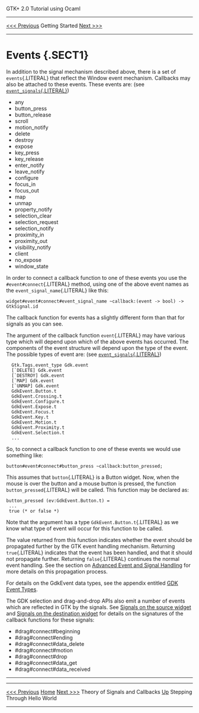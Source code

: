   GTK+ 2.0 Tutorial using Ocaml
  ------------------------------- ----------------- --------------------------
  [\<\<\< Previous](x166.html)    Getting Started   [Next \>\>\>](x286.html)

* * * * *

Events {.SECT1}
======

In addition to the signal mechanism described above, there is a set of
`events`{.LITERAL} that reflect the Window event mechanism. Callbacks
may also be attached to these events. These events are: (see
[`event_signals`{.LITERAL}](http://lablgtk.forge.ocamlcore.org/refdoc/GObj.event_signals-c.html))

-   any
-   button\_press
-   button\_release
-   scroll
-   motion\_notify
-   delete
-   destroy
-   expose
-   key\_press
-   key\_release
-   enter\_notify
-   leave\_notify
-   configure
-   focus\_in
-   focus\_out
-   map
-   unmap
-   property\_notify
-   selection\_clear
-   selection\_request
-   selection\_notify
-   proximity\_in
-   proximity\_out
-   visibility\_notify
-   client
-   no\_expose
-   window\_state

In order to connect a callback function to one of these events you use
the `#event#connect`{.LITERAL} method, using one of the above event
names as the `event_signal_name`{.LITERAL} like this:

~~~~ {.PROGRAMLISTING}
widget#event#connect#event_signal_name ~callback:(event -> bool) -> GtkSignal.id
~~~~

The callback function for events has a slightly different form than that
for signals as you can see.

The argument of the callback function `event`{.LITERAL} may have various
type which will depend upon which of the above events has occurred. The
components of the event structure will depend upon the type of the
event. The possible types of event are: (see
[`event_signals`{.LITERAL}](http://lablgtk.forge.ocamlcore.org/refdoc/GObj.event_signals.html))

~~~~ {.PROGRAMLISTING}
  Gtk.Tags.event_type Gdk.event
  [`DELETE] Gdk.event
  [`DESTROY] Gdk.event
  [`MAP] Gdk.event
  [`UNMAP] Gdk.event
  GdkEvent.Button.t
  GdkEvent.Crossing.t
  GdkEvent.Configure.t
  GdkEvent.Expose.t
  GdkEvent.Focus.t
  GdkEvent.Key.t
  GdkEvent.Motion.t
  GdkEvent.Proximity.t
  GdkEvent.Selection.t
  ...
~~~~

So, to connect a callback function to one of these events we would use
something like:

~~~~ {.PROGRAMLISTING}
button#event#connect#button_press ~callback:button_pressed;
~~~~

This assumes that `button`{.LITERAL} is a Button widget. Now, when the
mouse is over the button and a mouse button is pressed, the function
`button_pressed`{.LITERAL} will be called. This function may be declared
as:

~~~~ {.PROGRAMLISTING}
button_pressed (ev:GdkEvent.Button.t) =
 ...
 true (* or false *)
~~~~

Note that the argument has a type `GdkEvent.Button.t`{.LITERAL} as we
know what type of event will occur for this function to be called.

The value returned from this function indicates whether the event should
be propagated further by the GTK event handling mechanism. Returning
`true`{.LITERAL} indicates that the event has been handled, and that it
should not propagate further. Returning `false`{.LITERAL} continues the
normal event handling. See the section on [Advanced Event and Signal
Handling](c1957.html) for more details on this propagation process.

For details on the GdkEvent data types, see the appendix entitled [GDK
Event Types](a2575.html).

The GDK selection and drag-and-drop APIs also emit a number of events
which are reflected in GTK by the signals. See [Signals on the source
widget](x2047.html#SEC-SIGNALSONSOURCEWIDGETS) and [Signals on the
destination widget](x2047.html#SEC-SIGNALSONDESTWIDGETS) for details on
the signatures of the callback functions for these signals:

-   \#drag\#connect\#beginning
-   \#drag\#connect\#ending
-   \#drag\#connect\#data\_delete
-   \#drag\#connect\#motion
-   \#drag\#connect\#drop
-   \#drag\#connect\#data\_get
-   \#drag\#connect\#data\_received

* * * * *

  --------------------------------- -------------------- ------------------------------
  [\<\<\< Previous](x166.html)      [Home](book1.html)   [Next \>\>\>](x286.html)
  Theory of Signals and Callbacks   [Up](c108.html)      Stepping Through Hello World
  --------------------------------- -------------------- ------------------------------


